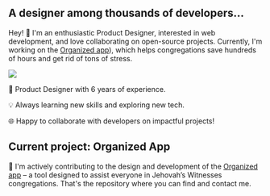 ## A designer among thousands of developers...

Hey! 👋 I'm an enthusiastic Product Designer, interested in web development, and love collaborating on open-source projects.
Currently, I'm working on the [Organized app](https://github.com/sws2apps/organized-app)), which helps congregations save hundreds of hours and get rid of tons of stress.

![](https://komarev.com/ghpvc/?username=ux-git)

🎨 Product Designer with 6 years of experience.

💡 Always learning new skills and exploring new tech.

🌐 Happy to collaborate with developers on impactful projects!

## Current project: Organized App

🚀 I'm actively contributing to the design and development of the [Organized app](https://github.com/sws2apps/organized-app) – a tool designed to assist everyone in Jehovah’s Witnesses congregations. That's the repository where you can find and contact me.
